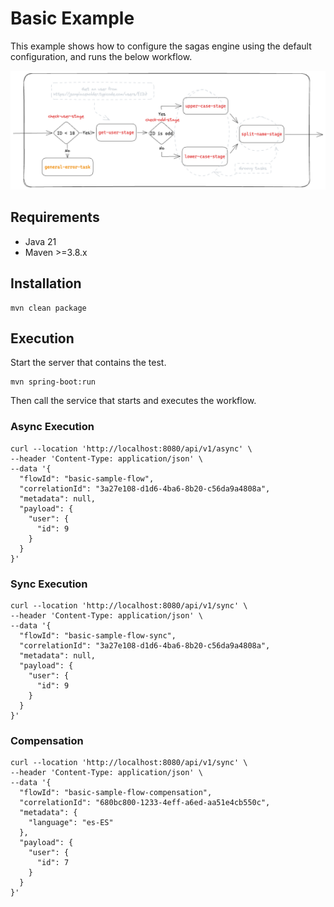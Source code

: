 # Basic Example

This example shows how to configure the sagas engine using the default configuration, and runs the below workflow.

![img.png](./docs/img.png)

## Requirements

- Java 21
- Maven >=3.8.x

## Installation

```shell
mvn clean package
```

## Execution

Start the server that contains the test.

```shell
mvn spring-boot:run
```

Then call the service that starts and executes the workflow.

### Async Execution

```shell
curl --location 'http://localhost:8080/api/v1/async' \
--header 'Content-Type: application/json' \
--data '{
  "flowId": "basic-sample-flow",
  "correlationId": "3a27e108-d1d6-4ba6-8b20-c56da9a4808a",
  "metadata": null,
  "payload": {
    "user": {
      "id": 9
    }
  }
}'
```

### Sync Execution

```shell
curl --location 'http://localhost:8080/api/v1/sync' \
--header 'Content-Type: application/json' \
--data '{
  "flowId": "basic-sample-flow-sync",
  "correlationId": "3a27e108-d1d6-4ba6-8b20-c56da9a4808a",
  "metadata": null,
  "payload": {
    "user": {
      "id": 9
    }
  }
}'
```

### Compensation

```shell
curl --location 'http://localhost:8080/api/v1/sync' \
--header 'Content-Type: application/json' \
--data '{
  "flowId": "basic-sample-flow-compensation",
  "correlationId": "680bc800-1233-4eff-a6ed-aa51e4cb550c",
  "metadata": {
    "language": "es-ES"
  },
  "payload": {
    "user": {
      "id": 7
    }
  }
}'
```
